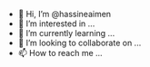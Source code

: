- 👋 Hi, I’m @hassineaimen
- 👀 I’m interested in ...
- 🌱 I’m currently learning ...
- 💞️ I’m looking to collaborate on ...
- 📫 How to reach me ...

<!---
hassineaimen/hassineaimen is a ✨ special ✨ repository because its `README.md` (this file) appears on your GitHub profile.
You can click the Preview link to take a look at your changes.
--->
